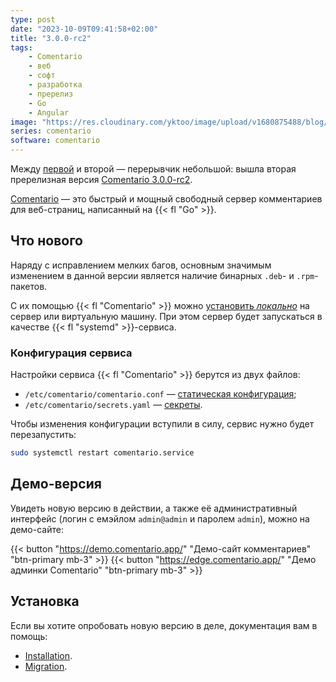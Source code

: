 ```yaml
---
type: post
date: "2023-10-09T09:41:58+02:00"
title: "3.0.0-rc2"
tags:
    - Comentario
    - веб
    - софт
    - разработка
    - пререлиз
    - Go
    - Angular
image: "https://res.cloudinary.com/yktoo/image/upload/v1680875488/blog/aymiialjtcr6gxvtlh7d.png"
series: comentario
software: comentario
---
```


Между [первой](0877) и второй — перерывчик небольшой: вышла вторая пререлизная версия [Comentario 3.0.0-rc2](https://gitlab.com/comentario/comentario/-/releases/v3.0.0-rc2).

[Comentario](/software/comentario) — это быстрый и мощный свободный сервер комментариев для веб-страниц, написанный на {{< fl "Go" >}}.

## Что нового

<!--more-->

Наряду с исправлением мелких багов, основным значимым изменением в данной версии является наличие бинарных `.deb`- и `.rpm`-пакетов.

С их помощью {{< fl "Comentario" >}} можно [установить *локально*](https://edge.docs.comentario.app/en/installation/binary-package/) на сервер или виртуальную машину. При этом сервер будет запускаться в качестве {{< fl "systemd" >}}-сервиса.

### Конфигурация сервиса

Настройки сервиса {{< fl "Comentario" >}} берутся из двух файлов:

* `/etc/comentario/comentario.conf` — [статическая конфигурация](https://edge.docs.comentario.app/en/configuration/backend/static/);
* `/etc/comentario/secrets.yaml` — [секреты](https://edge.docs.comentario.app/en/configuration/backend/secrets/).

Чтобы изменения конфигурации вступили в силу, сервис нужно будет перезапустить:

```bash
sudo systemctl restart comentario.service
```

## Демо-версия

Увидеть новую версию в действии, а также её административный интерфейс (логин с емэйлом `admin@admin` и паролем `admin`), можно на демо-сайте:

{{< button "https://demo.comentario.app/" "Демо-сайт комментариев" "btn-primary mb-3" >}}
{{< button "https://edge.comentario.app/" "Демо админки Comentario" "btn-primary mb-3" >}}

## Установка

Если вы хотите опробовать новую версию в деле, документация вам в помощь:

* [Installation](https://edge.docs.comentario.app/en/installation/).
* [Migration](https://edge.docs.comentario.app/en/installation/migration/).
